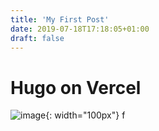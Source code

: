 ```yaml
---
title: 'My First Post'
date: 2019-07-18T17:18:05+01:00
draft: false
---
```


# Hugo on Vercel
![image](https://github.com/user-attachments/assets/fcc93e0a-780c-4258-9698-a57295c993c0){: width="100px"}
f
